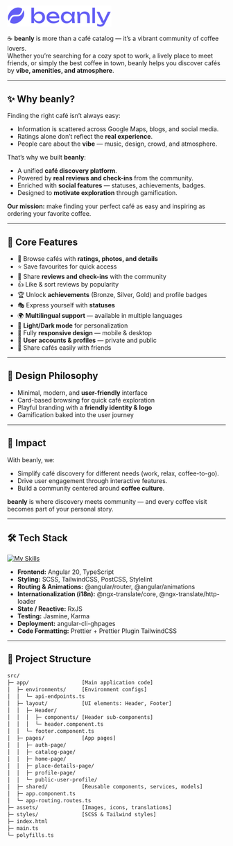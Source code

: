 <p>
  <img src="./src/assets/logo.svg" alt="Logo" width="240"/>
</p>

☕ **beanly** is more than a café catalog — it’s a vibrant community of coffee lovers.  
Whether you’re searching for a cozy spot to work, a lively place to meet friends, or simply the best coffee in town, beanly helps you discover cafés by **vibe, amenities, and atmosphere**.  

---

## ✨ Why beanly?

Finding the right café isn’t always easy:  

- Information is scattered across Google Maps, blogs, and social media.  
- Ratings alone don’t reflect the **real experience**.  
- People care about the **vibe** — music, design, crowd, and atmosphere.  

That’s why we built **beanly**:  

- A unified **café discovery platform**.  
- Powered by **real reviews and check-ins** from the community.  
- Enriched with **social features** — statuses, achievements, badges.  
- Designed to **motivate exploration** through gamification.  

**Our mission:** make finding your perfect café as easy and inspiring as ordering your favorite coffee.  

---

## 🚀 Core Features

- 📍 Browse cafés with **ratings, photos, and details**  
- ⭐ Save favourites for quick access  
- 📝 Share **reviews and check-ins** with the community  
- 👍 Like & sort reviews by popularity  
- 🏆 Unlock **achievements** (Bronze, Silver, Gold) and profile badges  
- 🎭 Express yourself with **statuses**  
- 🌍 **Multilingual support** — available in multiple languages  
- 🌙 **Light/Dark mode** for personalization  
- 📱 Fully **responsive design** — mobile & desktop  
- 👤 **User accounts & profiles** — private and public  
- 🔗 Share cafés easily with friends  

---

## 🎨 Design Philosophy

- Minimal, modern, and **user-friendly** interface  
- Card-based browsing for quick café exploration  
- Playful branding with a **friendly identity & logo**  
- Gamification baked into the user journey  

---

## 🌟 Impact

With beanly, we:  

- Simplify café discovery for different needs (work, relax, coffee-to-go).  
- Drive user engagement through interactive features.  
- Build a community centered around **coffee culture**.  

**beanly** is where discovery meets community — and every coffee visit becomes part of your personal story.  

---

## 🛠 Tech Stack  
[![My Skills](https://skillicons.dev/icons?i=angular,tailwind,ts,html,css,sass,vscode,github,figma)](https://skillicons.dev)

- **Frontend:** Angular 20, TypeScript  
- **Styling:** SCSS, TailwindCSS, PostCSS, Stylelint  
- **Routing & Animations:** @angular/router, @angular/animations  
- **Internationalization (i18n):** @ngx-translate/core, @ngx-translate/http-loader  
- **State / Reactive:** RxJS  
- **Testing:** Jasmine, Karma  
- **Deployment:** angular-cli-ghpages  
- **Code Formatting:** Prettier + Prettier Plugin TailwindCSS  

---

## 📁 Project Structure

```text
src/
├─ app/                 [Main application code]
│  ├─ environments/     [Environment configs]
│  │  └─ api-endpoints.ts
│  ├─ layout/           [UI elements: Header, Footer]
│  │  ├─ Header/
│  │  │  ├─ components/ [Header sub-components]
│  │  │  └─ header.component.ts
│  │  └─ footer.component.ts
│  ├─ pages/            [App pages]
│  │  ├─ auth-page/
│  │  ├─ catalog-page/
│  │  ├─ home-page/
│  │  ├─ place-details-page/
│  │  ├─ profile-page/
│  │  └─ public-user-profile/
│  ├─ shared/           [Reusable components, services, models]
│  ├─ app.component.ts
│  └─ app-routing.routes.ts
├─ assets/              [Images, icons, translations]
├─ styles/              [SCSS & Tailwind styles]
├─ index.html
├─ main.ts
└─ polyfills.ts









